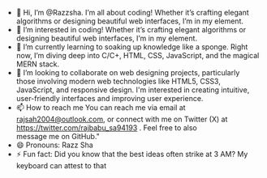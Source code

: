 - 👋 Hi, I’m @Razzsha. I’m all about coding! Whether it’s crafting elegant algorithms or designing beautiful web interfaces, I’m in my element.
- 👀 I’m interested in coding! Whether it’s crafting elegant algorithms or designing beautiful web interfaces, I’m in my element.
- 🌱 I’m currently learning to soaking up knowledge like a sponge. Right now, I’m diving deep into C/C+, HTML, CSS, JavaScript, and the magical MERN stack.
- 💞️ I’m looking to collaborate on web designing projects, particularly those involving modern web technologies like HTML5, CSS3, JavaScript, and responsive design. I'm interested in creating intuitive, user-friendly interfaces and improving user experience.
- 📫 How to reach me You can reach me via email at rajsah2004@outlook.com, or connect with me on  Twitter (X) at https://twitter.com/rajbabu_sa94193 . Feel free to also message me on GitHub."
- 😄 Pronouns: Razz Sha
- ⚡ Fun fact: Did you know that the best ideas often strike at 3 AM? My keyboard can attest to that

<!---
Razzsha/Razzsha is a ✨ special ✨ repository because its `README.md` (this file) appears on your GitHub profile.
You can click the Preview link to take a look at your changes.
--->
